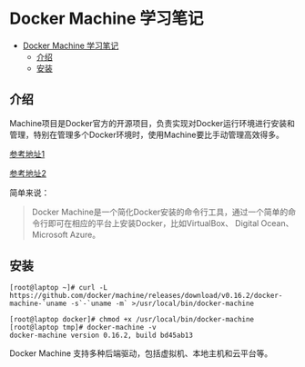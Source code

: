 # Docker Machine 学习笔记

<!-- TOC -->

- [Docker Machine 学习笔记](#docker-machine-%e5%ad%a6%e4%b9%a0%e7%ac%94%e8%ae%b0)
  - [介绍](#%e4%bb%8b%e7%bb%8d)
  - [安装](#%e5%ae%89%e8%a3%85)

<!-- /TOC -->

## 介绍
Machine项目是Docker官方的开源项目，负责实现对Docker运行环境进行安装和管理，特别在管理多个Docker环境时，使用Machine要比手动管理高效得多。


[参考地址1](https://www.dongwm.com/post/docker-machine-and-swarm/)

[参考地址2](http://dockone.io/article/275)


简单来说：

>Docker Machine是一个简化Docker安装的命令行工具，通过一个简单的命令行即可在相应的平台上安装Docker，比如VirtualBox、 Digital Ocean、Microsoft Azure。


## 安装

```
[root@laptop ~]# curl -L https://github.com/docker/machine/releases/download/v0.16.2/docker-machine-`uname -s`-`uname -m` >/usr/local/bin/docker-machine

[root@laptop docker]# chmod +x /usr/local/bin/docker-machine
[root@laptop tmp]# docker-machine -v
docker-machine version 0.16.2, build bd45ab13
```

Docker Machine 支持多种后端驱动，包括虚拟机、本地主机和云平台等。